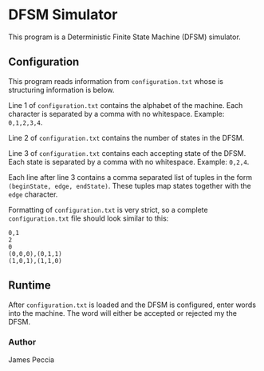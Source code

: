 # DFSM Simulator

This program is a Deterministic Finite State Machine (DFSM) simulator.

## Configuration
This program reads information from `configuration.txt` whose is structuring information is below.

Line 1 of `configuration.txt` contains the alphabet of the machine. Each character is separated by a comma with no whitespace. Example: `0,1,2,3,4`.

Line 2 of `configuration.txt` contains the number of states in the DFSM.

Line 3 of `configuration.txt` contains each accepting state of the DFSM. Each state is separated by a comma with no whitespace. Example: `0,2,4`.

Each line after line 3 contains a comma separated list of tuples in the form `(beginState, edge, endState)`. These tuples map states together with the `edge` character.

Formatting of `configuration.txt` is very strict, so a complete `configuration.txt` file should look similar to this:  

```text
0,1
2
0
(0,0,0),(0,1,1)
(1,0,1),(1,1,0)
```

## Runtime
After `configuration.txt` is loaded and the DFSM is configured, enter words into the machine. The word will either be accepted or rejected my the DFSM.

### Author
James Peccia